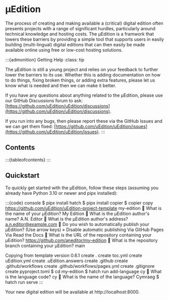 # μEdition

The process of creating and making available a (critical) digital edition often presents projects with a range of significant
hurdles, particularly around technical knowledge and hosting costs. The μEdition is a framwork that lowers these barriers by
providing a simple tool that supports users in easily building (multi-lingual) digital editions that can then easily be made
available online using free or low-cost hosting solutions.

:::{admonition} Getting Help
:class: tip

The μEdition is still a young project and relies on your feedback to further lower the barriers to its use. Whether this is
adding documentation on how to do things, fixing broken things, or adding extra features, please let us know what is needed
and then we can make it better.

If you have any questions about anything related to the μEdition, please use our GitHub Discussions forum to ask:
[https://github.com/uEdition/uEdition/discussions](https://github.com/uEdition/uEdition/discussions).

If you run into any bugs, then please report these via the GitHub Issues and we can get them fixed:
[https://github.com/uEdition/uEdition/issues](https://github.com/uEdition/uEdition/issues).
:::

## Contents

:::{tableofcontents}
:::

## Quickstart

To quickly get started with the μEdition, follow these steps (assuming you already have Python 3.10 or newer and pipx installed):

:::{code} console
$ pipx install hatch
$ pipx install copier
$ copier copy https://github.com/uEdition/uEdition-project-template my-edition
🎤 What is the name of your μEdition?
   My Edition
🎤 What is the μEdition author's name?
   A.N. Editor
🎤 What is the μEdition author's address?
   a.n.editor@example.com
🎤 Do you wish to automatically publish your μEdition?
   (Use arrow keys)
 » Disable automatic publishing
   Via GitHub Pages
   Via Read the Docs
🎤 What is the URL of the repository containing your μEdition?
   https://github.com/aneditor/my-edition
🎤 What is the repository branch containing your μEdition?
   main

Copying from template version 0.6.1
    create  .
    create  toc.yml
    create  uEdition.yml
    create  .uEdition.answers
    create  .github
    create  .github/workflows
    create  .github/workflows/pages.yml
    create  .gitignore
    create  pyproject.toml
$ cd my-edition
$ hatch run add-language cy
🎤 What is the language code?
   cy
🎤 What is the name of the language?
   Cymraeg
$ hatch run serve
:::

Your new digital edition will be available at http://localhost:8000.
